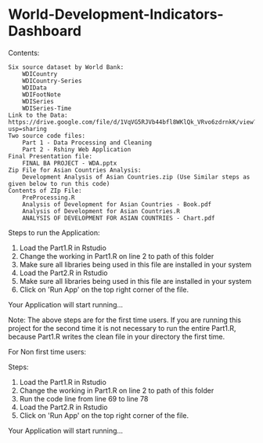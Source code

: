 # World-Development-Indicators-Dashboard

Contents:
 
	Six source dataset by World Bank:
		WDICountry
		WDICountry-Series
		WDIData
		WDIFootNote
		WDISeries
		WDISeries-Time
	Link to the Data: https://drive.google.com/file/d/1VqVG5RJVb44bfl8WKlQk_VRvo6zdrnkK/view?usp=sharing
	Two source code files:
		Part 1 - Data Processing and Cleaning 
		Part 2 - Rshiny Web Application
	Final Presentation file:
		FINAL BA PROJECT - WDA.pptx
	Zip File for Asian Countries Analysis:
		Development Analysis of Asian Countries.zip (Use Similar steps as given below to run this code)
	Contents of ZIp File:
		PreProcessing.R
		Analysis of Development for Asian Countries - Book.pdf
		Analysis of Development for Asian Countries.R
		ANALYSIS OF DEVELOPMENT FOR ASIAN COUNTRIES - Chart.pdf


Steps to run the Application:

1) Load the Part1.R in Rstudio
2) Change the working in Part1.R on line 2 to path of this folder 
3) Make sure all libraries being used in this file are installed in your system
4) Load the Part2.R in Rstudio
5) Make sure all libraries being used in this file are installed in your system
6) Click on 'Run App' on the top right corner of the file.

Your Application will start running...

Note: The above steps are for the first time users. 
If you are running this project for the second time it is not necessary to run the entire Part1.R,
because Part1.R writes the clean file in your directory the first time.


For Non first time users:

Steps:
1) Load the Part1.R in Rstudio
2) Change the working in Part1.R on line 2 to path of this folder 
3) Run the code line from line 69 to line 78
4) Load the Part2.R in Rstudio
5) Click on 'Run App' on the top right corner of the file.

Your Application will start running...
